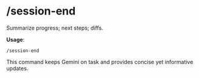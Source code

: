 
# /session-end

Summarize progress; next steps; diffs.

**Usage**:
```
/session-end
```

This command keeps Gemini on task and provides concise yet informative updates.
